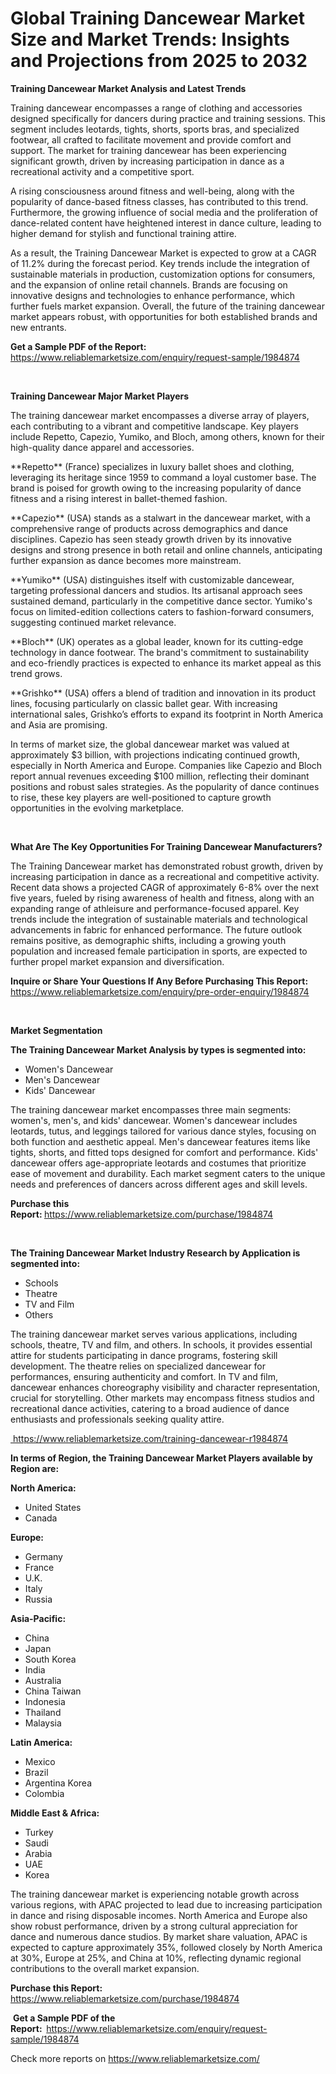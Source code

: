 <p><h1>Global Training Dancewear Market Size and Market Trends: Insights and Projections from 2025 to 2032</h1></p><p><strong>Training Dancewear Market Analysis and Latest Trends</strong></p>
<p><p>Training dancewear encompasses a range of clothing and accessories designed specifically for dancers during practice and training sessions. This segment includes leotards, tights, shorts, sports bras, and specialized footwear, all crafted to facilitate movement and provide comfort and support. The market for training dancewear has been experiencing significant growth, driven by increasing participation in dance as a recreational activity and a competitive sport. </p><p>A rising consciousness around fitness and well-being, along with the popularity of dance-based fitness classes, has contributed to this trend. Furthermore, the growing influence of social media and the proliferation of dance-related content have heightened interest in dance culture, leading to higher demand for stylish and functional training attire. </p><p>As a result, the Training Dancewear Market is expected to grow at a CAGR of 11.2% during the forecast period. Key trends include the integration of sustainable materials in production, customization options for consumers, and the expansion of online retail channels. Brands are focusing on innovative designs and technologies to enhance performance, which further fuels market expansion. Overall, the future of the training dancewear market appears robust, with opportunities for both established brands and new entrants.</p></p>
<p><strong>Get a Sample PDF of the Report:&nbsp;</strong> <a href="https://www.reliablemarketsize.com/enquiry/request-sample/1984874?utm_campaign=3528&utm_medium=2&utm_source=Github&utm_content=ia&utm_term=04042025&utm_id=training-dancewear">https://www.reliablemarketsize.com/enquiry/request-sample/1984874</a></p>
<p>&nbsp;</p>
<p><strong>Training Dancewear Major Market Players</strong></p>
<p><p>The training dancewear market encompasses a diverse array of players, each contributing to a vibrant and competitive landscape. Key players include Repetto, Capezio, Yumiko, and Bloch, among others, known for their high-quality dance apparel and accessories.</p><p>**Repetto** (France) specializes in luxury ballet shoes and clothing, leveraging its heritage since 1959 to command a loyal customer base. The brand is poised for growth owing to the increasing popularity of dance fitness and a rising interest in ballet-themed fashion.</p><p>**Capezio** (USA) stands as a stalwart in the dancewear market, with a comprehensive range of products across demographics and dance disciplines. Capezio has seen steady growth driven by its innovative designs and strong presence in both retail and online channels, anticipating further expansion as dance becomes more mainstream.</p><p>**Yumiko** (USA) distinguishes itself with customizable dancewear, targeting professional dancers and studios. Its artisanal approach sees sustained demand, particularly in the competitive dance sector. Yumiko's focus on limited-edition collections caters to fashion-forward consumers, suggesting continued market relevance.</p><p>**Bloch** (UK) operates as a global leader, known for its cutting-edge technology in dance footwear. The brand's commitment to sustainability and eco-friendly practices is expected to enhance its market appeal as this trend grows.</p><p>**Grishko** (USA) offers a blend of tradition and innovation in its product lines, focusing particularly on classic ballet gear. With increasing international sales, Grishko’s efforts to expand its footprint in North America and Asia are promising.</p><p>In terms of market size, the global dancewear market was valued at approximately $3 billion, with projections indicating continued growth, especially in North America and Europe. Companies like Capezio and Bloch report annual revenues exceeding $100 million, reflecting their dominant positions and robust sales strategies. As the popularity of dance continues to rise, these key players are well-positioned to capture growth opportunities in the evolving marketplace.</p></p>
<p>&nbsp;</p>
<p><strong>What Are The Key Opportunities For Training Dancewear Manufacturers?</strong></p>
<p><p>The Training Dancewear market has demonstrated robust growth, driven by increasing participation in dance as a recreational and competitive activity. Recent data shows a projected CAGR of approximately 6-8% over the next five years, fueled by rising awareness of health and fitness, along with an expanding range of athleisure and performance-focused apparel. Key trends include the integration of sustainable materials and technological advancements in fabric for enhanced performance. The future outlook remains positive, as demographic shifts, including a growing youth population and increased female participation in sports, are expected to further propel market expansion and diversification.</p></p>
<p><strong>Inquire or Share Your Questions If Any Before Purchasing This Report:</strong> <a href="https://www.reliablemarketsize.com/enquiry/pre-order-enquiry/1984874?utm_campaign=3528&utm_medium=2&utm_source=Github&utm_content=ia&utm_term=04042025&utm_id=training-dancewear">https://www.reliablemarketsize.com/enquiry/pre-order-enquiry/1984874</a></p>
<p>&nbsp;</p>
<p><strong>Market Segmentation</strong></p>
<p><strong>The Training Dancewear Market Analysis by types is segmented into:</strong></p>
<p><ul><li>Women's Dancewear</li><li>Men's Dancewear</li><li>Kids' Dancewear</li></ul></p>
<p><p>The training dancewear market encompasses three main segments: women's, men's, and kids' dancewear. Women's dancewear includes leotards, tutus, and leggings tailored for various dance styles, focusing on both function and aesthetic appeal. Men's dancewear features items like tights, shorts, and fitted tops designed for comfort and performance. Kids' dancewear offers age-appropriate leotards and costumes that prioritize ease of movement and durability. Each market segment caters to the unique needs and preferences of dancers across different ages and skill levels.</p></p>
<p><strong>Purchase this Report:&nbsp;</strong><a href="https://www.reliablemarketsize.com/purchase/1984874?utm_campaign=3528&utm_medium=2&utm_source=Github&utm_content=ia&utm_term=04042025&utm_id=training-dancewear">https://www.reliablemarketsize.com/purchase/1984874</a></p>
<p>&nbsp;</p>
<p><strong>The Training Dancewear Market Industry Research by Application is segmented into:</strong></p>
<p><ul><li>Schools</li><li>Theatre</li><li>TV and Film</li><li>Others</li></ul></p>
<p><p>The training dancewear market serves various applications, including schools, theatre, TV and film, and others. In schools, it provides essential attire for students participating in dance programs, fostering skill development. The theatre relies on specialized dancewear for performances, ensuring authenticity and comfort. In TV and film, dancewear enhances choreography visibility and character representation, crucial for storytelling. Other markets may encompass fitness studios and recreational dance activities, catering to a broad audience of dance enthusiasts and professionals seeking quality attire.</p></p>
<p><a href="https://www.reliablemarketsize.com/training-dancewear-r1984874?utm_campaign=3528&utm_medium=2&utm_source=Github&utm_content=ia&utm_term=04042025&utm_id=training-dancewear">&nbsp;https://www.reliablemarketsize.com/training-dancewear-r1984874</a></p>
<p><strong>In terms of Region, the Training Dancewear Market Players available by Region are:</strong></p>
<p>
    <p> <strong> North America: </strong>
        <ul>
            <li>United States</li>
            <li>Canada</li>
        </ul>
        </p> 
    <p> <strong> Europe: </strong>
        <ul>
            <li>Germany</li>
            <li>France</li>
            <li>U.K.</li>
            <li>Italy</li>
            <li>Russia</li>
        </ul>
        </p> 
    <p> <strong> Asia-Pacific: </strong>
        <ul>
            <li>China</li>
            <li>Japan</li>
            <li>South Korea</li>
            <li>India</li>
            <li>Australia</li>
            <li>China Taiwan</li>
            <li>Indonesia</li>
            <li>Thailand</li>
            <li>Malaysia</li>
        </ul>
        </p> 
    <p> <strong> Latin America: </strong>
        <ul>
            <li>Mexico</li>
            <li>Brazil</li>
            <li>Argentina Korea</li>
            <li>Colombia</li>
        </ul>
        </p> 
    <p> <strong> Middle East & Africa: </strong>
        <ul>
            <li>Turkey</li>
            <li>Saudi</li>
            <li>Arabia</li>
            <li>UAE</li>
            <li>Korea</li>
        </ul>
    </p>
    </p>
<p><p>The training dancewear market is experiencing notable growth across various regions, with APAC projected to lead due to increasing participation in dance and rising disposable incomes. North America and Europe also show robust performance, driven by a strong cultural appreciation for dance and numerous dance studios. By market share valuation, APAC is expected to capture approximately 35%, followed closely by North America at 30%, Europe at 25%, and China at 10%, reflecting dynamic regional contributions to the overall market expansion.</p></p>
<p><strong>Purchase this Report: </strong><a href="https://www.reliablemarketsize.com/purchase/1984874?utm_campaign=3528&utm_medium=2&utm_source=Github&utm_content=ia&utm_term=04042025&utm_id=training-dancewear">https://www.reliablemarketsize.com/purchase/1984874</a></p>
<p>&nbsp;<strong>Get a Sample PDF of the Report:&nbsp;&nbsp;</strong><a href="https://www.reliablemarketsize.com/enquiry/request-sample/1984874?utm_campaign=3528&utm_medium=2&utm_source=Github&utm_content=ia&utm_term=04042025&utm_id=training-dancewear">https://www.reliablemarketsize.com/enquiry/request-sample/1984874</a></p>
<p><strong></strong></p>
<p>Check more reports on <a href="https://www.reliablemarketsize.com/?utm_campaign=3528&utm_medium=2&utm_source=Github&utm_content=ia&utm_term=04042025&utm_id=training-dancewear">https://www.reliablemarketsize.com/</a></p>